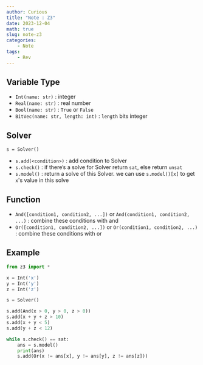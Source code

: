 ```yaml
---
author: Curious
title: "Note : Z3"
date: 2023-12-04
math: true
slug: note-z3
categories:
    - Note
tags:
    - Rev
---
```


## Variable Type
- `Int(name: str)` : integer
- `Real(name: str)` : real number
- `Bool(name: str)` : `True` or `False`
- `BitVec(name: str, length: int)` : `length` bits integer

## Solver
`s = Solver()`

- `s.add(<condition>)` : add condition to Solver
- `s.check()` : if there’s a solve for Solver return `sat`, else return `unsat`
- `s.model()` : return a solve of this Solver. we can use `s.model()[x]` to get `x`'s value in this solve

## Function
- `And([condition1, condition2, ...])` or `And(condition1, condition2, ...)` : combine these conditions with and
- `Or([condition1, condition2, ...])` or `Or(condition1, condition2, ...)` : combine these conditions with or

## Example
```python
from z3 import *

x = Int('x')
y = Int('y')
z = Int('z')

s = Solver()

s.add(And(x > 0, y > 0, z > 0))
s.add(x + y + z > 10)
s.add(x + y < 5)
s.add(y + z < 12)

while s.check() == sat:
    ans = s.model()
    print(ans)
    s.add(Or(x != ans[x], y != ans[y], z != ans[z]))
```
